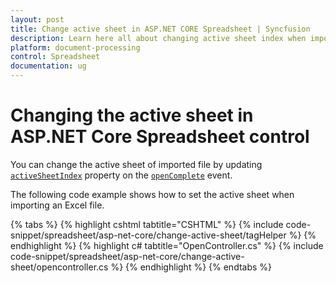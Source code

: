 ```yaml
---
layout: post
title: Change active sheet in ASP.NET CORE Spreadsheet | Syncfusion
description: Learn here all about changing active sheet index when import a file in Syncfusion EJ2 ASP.NET CORE Spreadsheet control of Syncfusion Essential JS 2 and more.
platform: document-processing
control: Spreadsheet
documentation: ug
---
```


# Changing the active sheet in ASP.NET Core Spreadsheet control

You can change the active sheet of imported file by updating [`activeSheetIndex`](https://help.syncfusion.com/cr/aspnetcore-js2/Syncfusion.EJ2.Spreadsheet.Spreadsheet.html#Syncfusion_EJ2_Spreadsheet_Spreadsheet_ActiveSheetIndex) property on the [`openComplete`](https://help.syncfusion.com/cr/aspnetcore-js2/Syncfusion.EJ2.Spreadsheet.Spreadsheet.html#Syncfusion_EJ2_Spreadsheet_Spreadsheet_OpenComplete) event.

The following code example shows how to set the active sheet when importing an Excel file.

{% tabs %}
{% highlight cshtml tabtitle="CSHTML" %}
{% include code-snippet/spreadsheet/asp-net-core/change-active-sheet/tagHelper %}
{% endhighlight %}
{% highlight c# tabtitle="OpenController.cs" %}
{% include code-snippet/spreadsheet/asp-net-core/change-active-sheet/opencontroller.cs %}
{% endhighlight %}
{% endtabs %}

